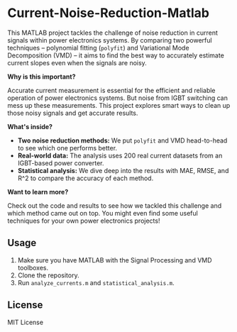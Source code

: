 # Current-Noise-Reduction-Matlab

This MATLAB project tackles the challenge of noise reduction in current signals within power electronics systems. By comparing two powerful techniques – polynomial fitting (`polyfit`) and Variational Mode Decomposition (VMD) – it aims to find the best way to accurately estimate current slopes even when the signals are noisy.

**Why is this important?**

Accurate current measurement is essential for the efficient and reliable operation of power electronics systems. But noise from IGBT switching can mess up these measurements. This project explores smart ways to clean up those noisy signals and get accurate results.

**What's inside?**

* **Two noise reduction methods:**  We put `polyfit` and VMD head-to-head to see which one performs better.
* **Real-world data:**  The analysis uses 200 real current datasets from an IGBT-based power converter.
* **Statistical analysis:**  We dive deep into the results with MAE, RMSE, and R^2 to compare the accuracy of each method.

**Want to learn more?**

Check out the code and results to see how we tackled this challenge and which method came out on top. You might even find some useful techniques for your own power electronics projects!

## Usage

1. Make sure you have MATLAB with the Signal Processing and VMD toolboxes.
2. Clone the repository.
3. Run `analyze_currents.m` and `statistical_analysis.m`.

## License

MIT License
